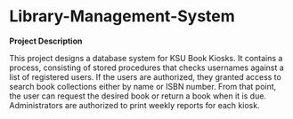 # Library-Management-System

**Project Description**

This project designs a database system for KSU Book Kiosks. It contains a process, consisting of stored procedures that checks usernames against a list of registered users. If the users are authorized, they granted access to search book collections either by name or ISBN number. From that point, the user can request the desired book or return a book when it is due. Administrators are authorized to print weekly reports for each kiosk.
